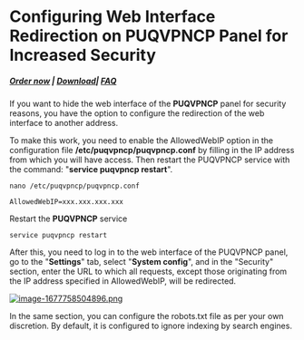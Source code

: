 # Configuring Web Interface Redirection on PUQVPNCP Panel for Increased Security

##### [Order now](https://puqcloud.com/puqvpncp.php) | [Download](https://download.puqcloud.com/cp/puqvpncp/)| [FAQ](https://faq.puqcloud.com)

If you want to hide the web interface of the **PUQVPNCP** panel for security reasons, you have the option to configure the redirection of the web interface to another address.

To make this work, you need to enable the AllowedWebIP option in the configuration file **/etc/puqvpncp/puqvpncp.conf** by filling in the IP address from which you will have access. Then restart the PUQVPNCP service with the command: "**service puqvpncp restart**".

```shell
nano /etc/puqvpncp/puqvpncp.conf 
```

```shell
AllowedWebIP=xxx.xxx.xxx.xxx
```

Restart the **PUQVPNCP** service

```shell
service puqvpncp restart
```

After this, you need to log in to the web interface of the PUQVPNCP panel, go to the "**Settings**" tab, select "**System config**", and in the "Security" section, enter the URL to which all requests, except those originating from the IP address specified in AllowedWebIP, will be redirected.

[![image-1677758504896.png](https://doc.puq.info/uploads/images/gallery/2023-03/scaled-1680-/image-1677758504896.png)](https://doc.puq.info/uploads/images/gallery/2023-03/image-1677758504896.png)

In the same section, you can configure the robots.txt file as per your own discretion. By default, it is configured to ignore indexing by search engines.
